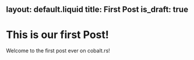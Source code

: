 layout: default.liquid
title: First Post
is_draft: true
---

# This is our first Post!

Welcome to the first post ever on cobalt.rs!
